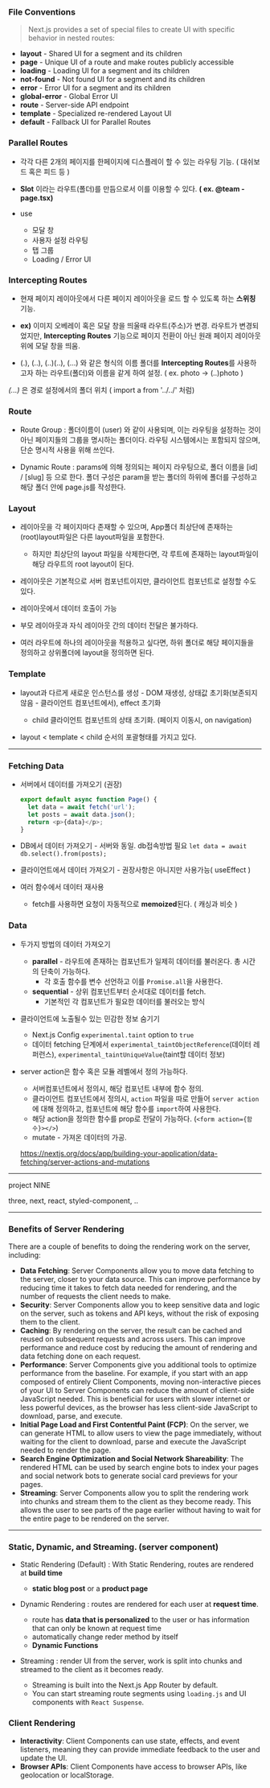 ### File Conventions

> Next.js provides a set of special files to create UI with specific behavior in nested routes:

- **layout** - Shared UI for a segment and its children
- **page** - Unique UI of a route and make routes publicly accessible
- **loading** - Loading UI for a segment and its children
- **not-found** - Not found UI for a segment and its children
- **error** - Error UI for a segment and its children
- **global-error** - Global Error UI
- **route** - Server-side API endpoint
- **template** - Specialized re-rendered Layout UI
- **default** - Fallback UI for Parallel Routes

### Parallel Routes

- 각각 다른 2개의 페이지를 한페이지에 디스플레이 할 수 있는 라우팅 기능. ( 대쉬보드 혹은 피드 등 )

- **Slot** 이라는 라우트(폴더)를 만듬으로서 이를 이용할 수 있다. **( ex. @team - page.tsx)**

- use
  - 모달 창
  - 사용자 설정 라우팅
  - 탭 그룹
  - Loading / Error UI

### Intercepting Routes

- 현재 페이지 레이아웃에서 다른 페이지 레이아웃을 로드 할 수 있도록 하는 **스위칭** 기능.

- **ex)** 이미지 오베레이 혹은 모달 창을 띄울때 라우트(주소)가 변경. 라우트가 변경되었지만, **Intercepting Routes** 기능으로 페이지 전환이 아닌 원래 페이지 레이아웃 위에 모달 창을 띄움.

- (.), (..), (..)(..), (...) 와 같은 형식의 이름 폴더를 **Intercepting Routes**를 사용하고자 하는 라우트(폴더)와 이름을 같게 하여 설정. ( ex. photo -> (..)photo )

_(...)_ 은 경로 설정에서의 폴더 위치 ( import a from '../../' 처럼)

### Route

- Route Group : 폴더이름이 (user) 와 같이 사용되며, 이는 라우팅을 설정하는 것이 아닌 페이지들의 그룹을 명시하는 폴더이다. 라우팅 시스템에시는 포함되지 않으며, 단순 명시적 사용을 위해 쓰인다.

- Dynamic Route : params에 의해 정의되는 페이지 라우팅으로, 폴더 이름을 [id] / [slug] 등 으로 한다. 폴더 구성은 param을 받는 폴더의 하위에 폴더를 구성하고 해당 폴더 안에 page.js를 작성한다.

### Layout

- 레이아웃을 각 페이지마다 존재할 수 있으며, App폴더 최상단에 존재하는 (root)layout파일은 다른 layout파일을 포함한다.

  - 하지만 최상단의 layout 파일을 삭제한다면, 각 루트에 존재하는 layout파일이 해당 라우트의 root layout이 된다.

- 레이아웃은 기본적으로 서버 컴포넌트이지만, 클라이언트 컴포넌트로 설정할 수도 있다.
- 레이아웃에서 데이터 호출이 가능
- 부모 레이아웃과 자식 레이아웃 간의 데이터 전달은 불가하다.
- 여러 라우트에 하나의 레이아웃을 적용하고 싶다면, 하위 폴더로 해당 페이지들을 정의하고 상위폴더에 layout을 정의하면 된다.

### Template

- layout과 다르게 새로운 인스턴스를 생성 - DOM 재생성, 상태값 초기화(보존되지 않음 - 클라이언트 컴포넌트에서), effect 초기화

  - child 클라이언트 컴포넌트의 상태 초기화. (페이지 이동시, on navigation)

- layout < template < child 순서의 포괄형태를 가지고 있다.

---

### Fetching Data

- 서버에서 데이터를 가져오기 (권장)

  ```js
  export default async function Page() {
    let data = await fetch('url');
    let posts = await data.json();
    return <p>{data}</p>;
  }
  ```

- DB에서 데이터 가져오기 - 서버와 동일. db접속방법 필요
  `let data = await db.select().from(posts);`

- 클라이언트에서 데이터 가져오기 - 권장사항은 아니지만 사용가능( useEffect )

- 여러 함수에서 데이터 재사용
  - fetch를 사용하면 요청이 자동적으로 **memoized**된다. ( 캐싱과 비슷 )

### Data

- 두가지 방법의 데이터 가져오기

  - **parallel** - 라우트에 존재하는 컴포넌트가 일제히 데이터를 불러온다. 총 시간의 단축이 가능하다.
    - 각 호출 함수를 변수 선언하고 이를 `Promise.all`을 사용한다.
  - **sequential** - 상위 컴포넌트부터 순서대로 데이터를 fetch.
    - 기본적인 각 컴포넌트가 필요한 데이터를 불러오는 방식

- 클라이언트에 노출될수 있는 민감한 정보 숨기기

  - Next.js Config `experimental.taint` option to `true`
  - 데이터 fetching 단계에서 `experimental_taintObjectReference`(데이터 레퍼런스),
    `experimental_taintUniqueValue`(taint할 데이터 정보)

- server action은 함수 혹은 모듈 레벨에서 정의 가능하다.

  - 서버컴포넌트에서 정의시, 해당 컴포넌트 내부에 함수 정의.
  - 클라이언트 컴포넌트에서 정의시, `action` 파일을 따로 만들어 `server action`에 대해 정의하고, 컴포넌트에 해당 함수를 `import`하여 사용한다.
  - 해당 action을 정의한 함수를 prop로 전달이 가능하다. (`<form action={함수}></>`)
  - mutate - 가져온 데이터의 가공.

  https://nextjs.org/docs/app/building-your-application/data-fetching/server-actions-and-mutations

---

project NINE

three, next, react, styled-component, ..

---

### Benefits of Server Rendering

There are a couple of benefits to doing the rendering work on the server, including:

- **Data Fetching**: Server Components allow you to move data fetching to the server, closer to your data source. This can improve performance by reducing time it takes to fetch data needed for rendering, and the number of requests the client needs to make.
- **Security**: Server Components allow you to keep sensitive data and logic on the server, such as tokens and API keys, without the risk of exposing them to the client.
- **Caching**: By rendering on the server, the result can be cached and reused on subsequent requests and across users. This can improve performance and reduce cost by reducing the amount of rendering and data fetching done on each request.
- **Performance**: Server Components give you additional tools to optimize performance from the baseline. For example, if you start with an app composed of entirely Client Components, moving non-interactive pieces of your UI to Server Components can reduce the amount of client-side JavaScript needed. This is beneficial for users with slower internet or less powerful devices, as the browser has less client-side JavaScript to download, parse, and execute.
- **Initial Page Load and First Contentful Paint (FCP)**: On the server, we can generate HTML to allow users to view the page immediately, without waiting for the client to download, parse and execute the JavaScript needed to render the page.
- **Search Engine Optimization and Social Network Shareability**: The rendered HTML can be used by search engine bots to index your pages and social network bots to generate social card previews for your pages.
- **Streaming**: Server Components allow you to split the rendering work into chunks and stream them to the client as they become ready. This allows the user to see parts of the page earlier without having to wait for the entire page to be rendered on the server.

---

### Static, Dynamic, and Streaming. (server component)

- Static Rendering (Default) : With Static Rendering, routes are rendered at **build time**

  - **static blog post** or a **product page**

- Dynamic Rendering : routes are rendered for each user at **request time**.

  - route has **data that is personalized** to the user or has information that can only be known at request time
  - automatically change reder method by itself
  - **Dynamic Functions**

- Streaming : render UI from the server, work is split into chunks and streamed to the client as it becomes ready.
  - Streaming is built into the Next.js App Router by default.
  - You can start streaming route segments using `loading.js` and UI components with `React Suspense`.

### Client Rendering

- **Interactivity**: Client Components can use state, effects, and event listeners, meaning they can provide immediate feedback to the user and update the UI.
- **Browser APIs**: Client Components have access to browser APIs, like geolocation or localStorage.
